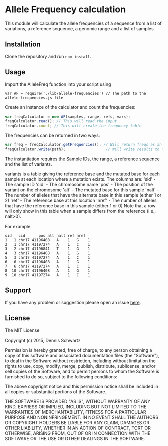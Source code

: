 # Allele Frequency calculation

This module will calculate the allele frequencies of a sequence from a list of variations, a reference sequence, a genomic range and a list of samples.

## Installation 

Clone the repository and run `npm install`.
  
## Usage

Import the AlleleFreq function into your script using

`var AF = require('./lib/allele-frequencies') // The path to the allele-frequencies.js file`

Create an instance of the calculator and count the frequencies: 

```javascript
var freqCalculator = new AF(samples, range, refs, vars);
freqCalculator.read(); // This will read the input
freqCalculator.count; // This will create the frequency table
```

The frequencies can be returned in two ways:
```javascript
var freq = freqCalculator.getFrequencies(); // Will return freqs as an object
freqCalculator.write(path);                  // Will write results to file at path. Default path exists.
```


The instantiation requires the Sample IDs, the range, a reference sequence and the list of variants.

variants is a table giving the reference base and the mutated base for each
sample at each location where a mutation exists.  The columns are:
'sid' - The sample ID
'cid' - The chromosome name
'pos' - The position of the variant on the chromosome
'alt' - The mutated base for this sample
'nalt' - The number of alleles that have the alternate base in this sample (either 1 or 2)
'ref' - The reference base at this location
'nref' - The number of alleles that have the reference base in this sample (either 1 or 0)
Note that a row will only show in this table when a sample differs from the
reference (i.e., nalt>0).

For example: 

``` 
sid   cid      pos alt nalt ref nref
1   1 chr17 41196408   A    1   G    1
2   1 chr17 41197274   A    1   C    1
3   2 chr17 41196841   T    1   G    1
4   3 chr17 41196408   A    1   G    1
5   3 chr17 41197274   A    1   C    1
6   6 chr17 41196408   A    1   G    1
7   6 chr17 41197274   A    1   C    1
8  10 chr17 41196408   A    1   G    1
9  10 chr17 41197274   A    1   C    1
```


## Support

If you have any problem or suggestion please open an issue [here](https://github.com/DennisSchwartz/allele-freq/issues).

## License 

The MIT License

Copyright (c) 2015, Dennis Schwartz

Permission is hereby granted, free of charge, to any person
obtaining a copy of this software and associated documentation
files (the "Software"), to deal in the Software without
restriction, including without limitation the rights to use,
copy, modify, merge, publish, distribute, sublicense, and/or sell
copies of the Software, and to permit persons to whom the
Software is furnished to do so, subject to the following
conditions:

The above copyright notice and this permission notice shall be
included in all copies or substantial portions of the Software.

THE SOFTWARE IS PROVIDED "AS IS", WITHOUT WARRANTY OF ANY KIND,
EXPRESS OR IMPLIED, INCLUDING BUT NOT LIMITED TO THE WARRANTIES
OF MERCHANTABILITY, FITNESS FOR A PARTICULAR PURPOSE AND
NONINFRINGEMENT. IN NO EVENT SHALL THE AUTHORS OR COPYRIGHT
HOLDERS BE LIABLE FOR ANY CLAIM, DAMAGES OR OTHER LIABILITY,
WHETHER IN AN ACTION OF CONTRACT, TORT OR OTHERWISE, ARISING
FROM, OUT OF OR IN CONNECTION WITH THE SOFTWARE OR THE USE OR
OTHER DEALINGS IN THE SOFTWARE.